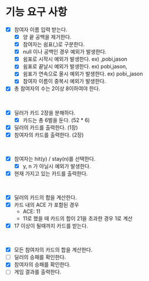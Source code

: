 # 기능 요구 사항

* [x] 참여자 이름 입력 받는다.
  * [x] 양 끝 공백을 제거한다.
  * [x] 참여자는 쉼표(,)로 구분한다.
  * [x] null 이나 공백인 경우 예외가 발생한다.
  * [x] 쉼표로 시작시 예외가 발생한다. ex) ,pobi,jason
  * [x] 쉼표로 끝날시 예외가 발생한다. ex) pobi,jason,
  * [x] 쉼표가 연속으로 올시 예외가 발생한다. ex) pobi,,jason
  * [x] 참여자 이름이 중복시 예외가 발생한다.
* [x] 총 참여자의 수는 2이상 8이하여야 한다.

<br>

* [x] 딜러가 카드 2장을 분해하다.
  * [x] 카드는 총 6벌을 둔다. (52 * 6)
* [x] 딜러의 카드를 출력한다. (1장)
* [x] 참여자의 카드를 출력한다. (2장)

<br>

* [x] 참여자는 hit(y) / stay(n)를 선택한다.
  * [x] y, n 가 아닐시 예외가 발생한다.
* [x] 현재 가지고 있는 카드를 출력한다.

<br>

* [x] 딜러의 카드의 합을 계산한다.
* [x] 카드 내의 ACE 가 포함된 경우
    * ACE: 11
    * 11로 했을 때 카드의 합이 21을 초과한 경우 1로 계산
* [x] 17 이상이 될때까지 카드를 받는다.

<br>

* [x] 모든 참여자의 카드의 합을 계산한다.
* [ ] 딜러의 승패를 확인한다.
* [x] 참여자의 승패를 확인한다.
* [ ] 게임 결과를 출력한다.
